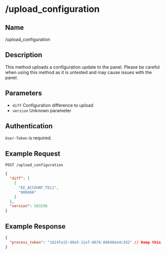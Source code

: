 # /upload_configuration

## Name
/upload_configuration

## Description
This method uploads a configuration update to the panel. Please be careful when using this method as it is untested and may cause issues with the panel.

## Parameters
- `diff` Configuration difference to upload
- `version` Unknown parameter

## Authentication
`User-Token` is required.

## Example Request
`POST /upload_configuration`

```json
{
  "diff": [
    [
      "EE_ACCOUNT_TEL1",
      "006666"
    ]
  ],
  "version": 503296
}
```

## Example Response
```json
{
  "process_token": "1814fa15-d9a5-11ef-8676-06640ee4c3d2" // Keep this token to check the status of the download
}
```